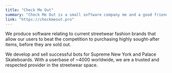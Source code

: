 ```yaml
---
title: "Check Me Out"
summary: "Check Me Out is a small software company me and a good friend started during our first year of university."
link: "https://checkmeout.pro"
---
```


We produce software relating to current streetwear fashion brands that allow our users to beat the competition to purchasing highly sought-after items, before they are sold out.

We develop and sell successful bots for Supreme New York and Palace Skateboards. With a userbase of ~4000 worldwide, we are a trusted and respected provider in the streetwear space.
